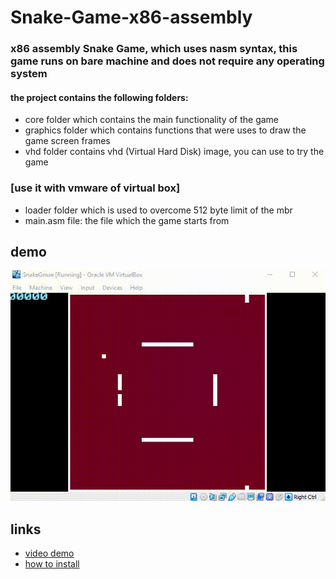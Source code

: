 # Snake-Game-x86-assembly

### x86 assembly Snake Game, which uses nasm syntax, this game runs on bare machine and does not require any operating system

#### the project contains the following folders: 

*  core folder which contains the main functionality of the game 
*  graphics folder which contains functions that were uses to draw the game screen frames 
*  vhd folder contains vhd (Virtual Hard Disk) image, you can use to try the game 
### 	   [use it with vmware of virtual box]
*  loader folder which is used to overcome 512 byte limit of the mbr 
*  main.asm file: the file which the game starts from 

## demo

![game_demo.gif](game_demo.gif)

## links
- [video demo](https://youtu.be/7XPdOz1tOuA)
- [how to install](https://youtu.be/H0WV5VWa3Ho)

